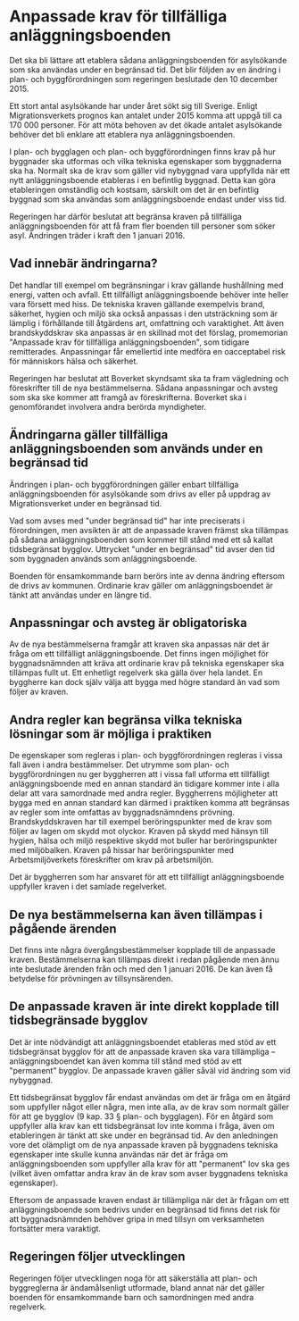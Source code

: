 # Anpassade krav för tillfälliga anläggningsboenden

Det ska bli lättare att etablera sådana anläggningsboenden för asylsökande som ska användas under en begränsad tid. Det blir följden av en ändring i plan\- och byggförordningen som regeringen beslutade den 10 december 2015\.


Ett stort antal asylsökande har under året sökt sig till Sverige. Enligt Migrationsverkets prognos kan antalet under 2015 komma att uppgå till ca 170 000 personer. För att möta behoven av det ökade antalet asylsökande behöver det bli enklare att etablera nya anläggningsboenden.

I plan\- och bygglagen och plan\- och byggförordningen finns krav på hur byggnader ska utformas och vilka tekniska egenskaper som byggnaderna ska ha. Normalt ska de krav som gäller vid nybyggnad vara uppfyllda när ett nytt anläggningsboende etableras i en befintlig byggnad. Detta kan göra etableringen omständlig och kostsam, särskilt om det är en befintlig byggnad som ska användas som anläggningsboende endast under viss tid.

Regeringen har därför beslutat att begränsa kraven på tillfälliga anläggningsboenden för att få fram fler boenden till personer som söker asyl. Ändringen träder i kraft den 1 januari 2016\.

## Vad innebär ändringarna?

Det handlar till exempel om begränsningar i krav gällande hushållning med energi, vatten och avfall. Ett tillfälligt anläggningsboende behöver inte heller vara försett med hiss. De tekniska kraven gällande exempelvis brand, säkerhet, hygien och miljö ska också anpassas i den utsträckning som är lämplig i förhållande till åtgärdens art, omfattning och varaktighet. Att även brandskyddskrav ska anpassas är en skillnad mot det förslag, promemorian "Anpassade krav för tillfälliga anläggningsboenden", som tidigare remitterades. Anpassningar får emellertid inte medföra en oacceptabel risk för människors hälsa och säkerhet.

Regeringen har beslutat att Boverket skyndsamt ska ta fram vägledning och föreskrifter till de nya bestämmelserna. Sådana anpassningar och avsteg som ska ske kommer att framgå av föreskrifterna. Boverket ska i genomförandet involvera andra berörda myndigheter.

## Ändringarna gäller tillfälliga anläggningsboenden som används under en begränsad tid

Ändringen i plan\- och byggförordningen gäller enbart tillfälliga anläggningsboenden för asylsökande som drivs av eller på uppdrag av Migrationsverket under en begränsad tid.

Vad som avses med "under begränsad tid" har inte preciserats i förordningen, men avsikten är att de anpassade kraven främst ska tillämpas på sådana anläggningsboenden som kommer till stånd med ett så kallat tidsbegränsat bygglov. Uttrycket "under en begränsad" tid avser den tid som byggnaden används som anläggningsboende.

Boenden för ensamkommande barn berörs inte av denna ändring eftersom de drivs av kommunen. Ordinarie krav gäller om anläggningsboendet är tänkt att användas under en längre tid.

## Anpassningar och avsteg är obligatoriska

Av de nya bestämmelserna framgår att kraven ska anpassas när det är fråga om ett tillfälligt anläggningsboende. Det finns ingen möjlighet för byggnadsnämnden att kräva att ordinarie krav på tekniska egenskaper ska tillämpas fullt ut. Ett enhetligt regelverk ska gälla över hela landet. En byggherre kan dock själv välja att bygga med högre standard än vad som följer av kraven.

## Andra regler kan begränsa vilka tekniska lösningar som är möjliga i praktiken

De egenskaper som regleras i plan\- och byggförordningen regleras i vissa fall även i andra bestämmelser. Det utrymme som plan\- och byggförordningen nu ger byggherren att i vissa fall utforma ett tillfälligt anläggningsboende med en annan standard än tidigare kommer inte i alla delar att vara samordnade med andra regler. Byggherrens möjligheter att bygga med en annan standard kan därmed i praktiken komma att begränsas av regler som inte omfattas av byggnadsnämndens prövning. Brandskyddskraven har till exempel beröringspunkter med de krav som följer av lagen om skydd mot olyckor. Kraven på skydd med hänsyn till hygien, hälsa och miljö respektive skydd mot buller har beröringspunkter med miljöbalken. Kraven på hissar har beröringspunkter med Arbetsmiljöverkets föreskrifter om krav på arbetsmiljön.

Det är byggherren som har ansvaret för att ett tillfälligt anläggningsboende uppfyller kraven i det samlade regelverket.

## De nya bestämmelserna kan även tillämpas i pågående ärenden

Det finns inte några övergångsbestämmelser kopplade till de anpassade kraven. Bestämmelserna kan tillämpas direkt i redan pågående men ännu inte beslutade ärenden från och med den 1 januari 2016\. De kan även få betydelse för prövningen av tillsynsärenden.

## De anpassade kraven är inte direkt kopplade till tidsbegränsade bygglov

Det är inte nödvändigt att anläggningsboendet etableras med stöd av ett tidsbegränsat bygglov för att de anpassade kraven ska vara tillämpliga – anläggningsboendet kan även komma till stånd med stöd av ett "permanent" bygglov. De anpassade kraven gäller såväl vid ändring som vid nybyggnad.

Ett tidsbegränsat bygglov får endast användas om det är fråga om en åtgärd som uppfyller något eller några, men inte alla, av de krav som normalt gäller för att ge bygglov (9 kap. 33 § plan\- och bygglagen). För en åtgärd som uppfyller alla krav kan ett tidsbegränsat lov inte komma i fråga, även om etableringen är tänkt att ske under en begränsad tid. Av den anledningen vore det olämpligt om de nya anpassade kraven på byggnadens tekniska egenskaper inte skulle kunna användas när det är fråga om anläggningsboenden som uppfyller alla krav för att "permanent" lov ska ges (vilket även omfattar andra krav än de krav som avser byggnadens tekniska egenskaper).

Eftersom de anpassade kraven endast är tillämpliga när det är frågan om ett anläggningsboende som bedrivs under en begränsad tid finns det risk för att byggnadsnämnden behöver gripa in med tillsyn om verksamheten fortsätter mera varaktigt.

## Regeringen följer utvecklingen

Regeringen följer utvecklingen noga för att säkerställa att plan\- och byggreglerna är ändamålsenligt utformade, bland annat när det gäller boenden för ensamkommande barn och samordningen med andra regelverk.
